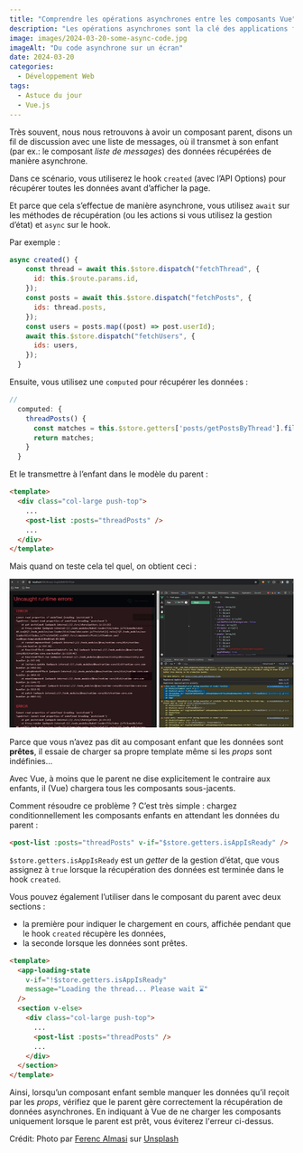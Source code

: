 ```yaml
---
title: "Comprendre les opérations asynchrones entre les composants Vue"
description: "Les opérations asynchrones sont la clé des applications fluides et conviviales. Dans cet article, je partage ce que j’ai appris en suivant la masterclass sur Vueschool.io, où j’ai eu l’occasion de vraiment comprendre le concept."
image: images/2024-03-20-some-async-code.jpg
imageAlt: "Du code asynchrone sur un écran"
date: 2024-03-20
categories:
  - Développement Web
tags:
  - Astuce du jour
  - Vue.js
---
```


Très souvent, nous nous retrouvons à avoir un composant parent, disons un fil de discussion avec une liste de messages, où il transmet à son enfant (par ex.: le composant _liste de messages_) des données récupérées de manière asynchrone.

Dans ce scénario, vous utiliserez le hook `created` (avec l’API Options) pour récupérer toutes les données avant d’afficher la page.

Et parce que cela s’effectue de manière asynchrone, vous utilisez `await` sur les méthodes de récupération (ou les actions si vous utilisez la gestion d’état) et `async` sur le hook.

Par exemple :

```jsx
async created() {
    const thread = await this.$store.dispatch("fetchThread", {
      id: this.$route.params.id,
    });
    const posts = await this.$store.dispatch("fetchPosts", {
      ids: thread.posts,
    });
    const users = posts.map((post) => post.userId);
    await this.$store.dispatch("fetchUsers", {
      ids: users,
    });
  }
```

Ensuite, vous utilisez une `computed` pour récupérer les données :

```jsx
//
  computed: {
    threadPosts() {
      const matches = this.$store.getters['posts/getPostsByThread'].filter((post) => post.threadId === this.id);
      return matches;
    }
  }
```

Et le transmettre à l’enfant dans le modèle du parent :

```html
<template>
  <div class="col-large push-top">
    ...
    <post-list :posts="threadPosts" />
    ...
  </div>
</template>
```

Mais quand on teste cela tel quel, on obtient ceci :

![Capture d’écran de l’application avec les DevTools ouverts dans Chrome](images/error-in-vue-application.png)

Parce que vous n’avez pas dit au composant enfant que les données sont **prêtes**, il essaie de charger sa propre template même si les _props_ sont indéfinies…

Avec Vue, à moins que le parent ne dise explicitement le contraire aux enfants, il (Vue) chargera tous les composants sous-jacents.

Comment résoudre ce problème ? C’est très simple : chargez conditionnellement les composants enfants en attendant les données du parent :

```html
<post-list :posts="threadPosts" v-if="$store.getters.isAppIsReady" />
```

`$store.getters.isAppIsReady` est un _getter_ de la gestion d’état, que vous assignez à `true` lorsque la récupération des données est terminée dans le hook `created`.

Vous pouvez également l’utiliser dans le composant du parent avec deux sections :

- la première pour indiquer le chargement en cours, affichée pendant que le hook `created` récupère les données,
- la seconde lorsque les données sont prêtes.

```html
<template>
  <app-loading-state
    v-if="!$store.getters.isAppIsReady"
    message="Loading the thread... Please wait ⌛"
  />
  <section v-else>
    <div class="col-large push-top">
      ...
      <post-list :posts="threadPosts" />
      ...
    </div>
  </section>
</template>
```

Ainsi, lorsqu’un composant enfant semble manquer les données qu’il reçoit par les _props_, vérifiez que le parent gère correctement la récupération de données asynchrones. En indiquant à Vue de ne charger les composants uniquement lorsque le parent est prêt, vous éviterez l'erreur ci-dessus.

Crédit: Photo par [Ferenc Almasi](https://unsplash.com/@flowforfrank?utm_content=creditCopyText&utm_medium=referral&utm_source=unsplash) sur [Unsplash](https://unsplash.com/photos/text-ayjnmG4oUX4?utm_content=creditCopyText&utm_medium=referral&utm_source=unsplash)
